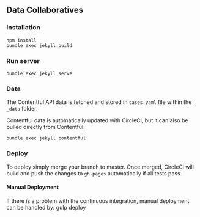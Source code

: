 ## Data Collaboratives

### Installation
    npm install
    bundle exec jekyll build

### Run server
    bundle exec jekyll serve

### Data
The Contentful API data is fetched and stored in `cases.yaml` file within the `_data` folder.

Contentful data is automatically updated with CircleCi, but it can also be pulled directly from Contentful:

    bundle exec jekyll contentful

### Deploy
To deploy simply merge your branch to master. Once merged, CircleCi will build and push the changes to `gh-pages` automatically if all tests pass.

#### Manual Deployment
If there is a problem with the continuous integration, manual deployment can be handled by:
    gulp deploy
